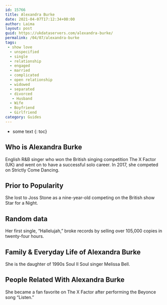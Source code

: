 ```yaml
---
id: 15766
title: Alexandra Burke
date: 2021-04-07T17:12:34+00:00
author: Laima
layout: post
guid: https://ukdataservers.com/alexandra-burke/
permalink: /04/07/alexandra-burke
tags:
 - show love
  - unspecified
  - single
  - relationship
  - engaged
  - married
  - complicated
  - open relationship
  - widowed
  - separated
  - divorced
   - Husband
  - Wife
  - Boyfriend
  - Girlfriend
category: Guides
---
```


* some text
{: toc}


## Who is Alexandra Burke
                  
                  
                  
English R&B singer who won the British singing competition The X Factor (UK) and went on to have a successful solo career. In 2017, she competed on Strictly Come Dancing.
                  
              
            
              
            
                
                
                
## Prior to Popularity
                  
                  
                  
She lost to Joss Stone as a nine-year-old competing on the British show Star for a Night.
                  
              
            
              
            
                
                
                
## Random data
                  
                  
                  
Her first single, &#8220;Hallelujah,&#8221; broke records by selling over 105,000 copies in twenty-four hours.
                  
              
            
              
            
                
                
                
## Family & Everyday Life of Alexandra Burke
                  
                  
                  
She is the daughter of 1990s Soul II Soul singer Melissa Bell.
                  
              
            
              
            
                
                
                
## People Related With Alexandra Burke
                  
                  
                  
She became a fan favorite on The X Factor after performing the Beyonce song &#8220;Listen.&#8221;
                  
              
            
              
            
                
              
            
              
              
            
            
              
            
          
          
          